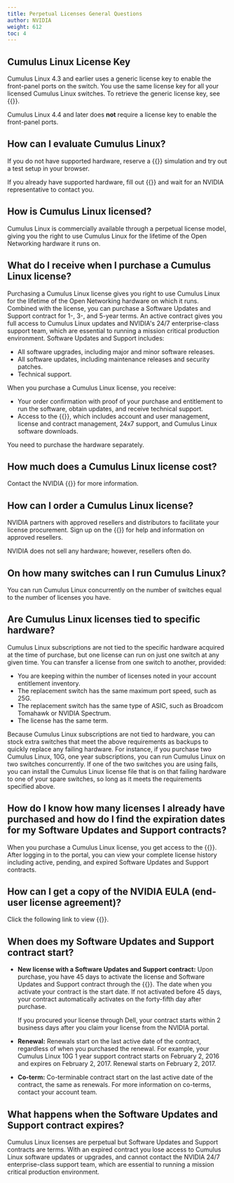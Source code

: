 ```yaml
---
title: Perpetual Licenses General Questions
author: NVIDIA
weight: 612
toc: 4
---
```

## Cumulus Linux License Key

Cumulus Linux 4.3 and earlier uses a generic license key to enable the front-panel ports on the switch. You use the same license key for all your licensed Cumulus Linux switches. To retrieve the generic license key, see {{<link url="/Cumulus-Linux-License-Key" text="Cumulus Linux License Key">}}.

Cumulus Linux 4.4 and later does **not** require a license key to enable the front-panel ports.

<!-- vale off -->
## How can I evaluate Cumulus Linux?
<!-- vale on -->
If you do not have supported hardware, reserve a {{<exlink url="https://www.nvidia.com/en-us/networking/cumulus-linux-free-trial/" text="Cumulus in the Cloud">}} simulation and try out a test setup in your browser.

If you already have supported hardware, fill out {{<exlink url="https://www.nvidia.com/en-us/contact/sales/" text="this form">}} and wait for an NVIDIA representative to contact you.

## How is Cumulus Linux licensed?

Cumulus Linux is commercially available through a perpetual license model, giving you the right to use Cumulus Linux for the lifetime of the Open Networking hardware it runs on. <!--NVIDIA provides a generic license, which you can download from the {{<exlink url="https://enterprise-support.nvidia.com/s/" text="NVIDIA Enterprise support portal">}}.-->
<!-- vale off -->
## What do I receive when I purchase a Cumulus Linux license?
<!-- vale on -->
Purchasing a Cumulus Linux license gives you right to use Cumulus Linux for the lifetime of the Open Networking hardware on which it runs. Combined with the license, you can purchase a Software Updates and Support contract for 1-, 3-, and 5-year terms. An active contract gives you full access to Cumulus Linux updates and NVIDIA's 24/7 enterprise-class support team, which are essential to running a mission critical production environment. Software Updates and Support includes:

- All software upgrades, including major and minor software releases.
- All software updates, including maintenance releases and security patches.
- Technical support.

When you purchase a Cumulus Linux license, you receive:

- Your order confirmation with proof of your purchase and entitlement to run the software, obtain updates, and receive technical support.
- Access to the {{<exlink url="https://enterprise-support.nvidia.com/s/" text="NVIDIA Enterprise support portal">}}, which includes account and user management, license and contract management, 24x7 support, and Cumulus Linux software downloads.

You need to purchase the hardware separately.

## How much does a Cumulus Linux license cost?

Contact the NVIDIA {{<exlink url="https://www.nvidia.com/en-us/contact/sales/" text="sales team">}} for more information.
<!-- vale off -->
## How can I order a Cumulus Linux license?
<!-- vale on -->
NVIDIA partners with approved resellers and distributors to facilitate your license procurement. Sign up on the {{<exlink url="https://www.nvidia.com/en-us/contact/sales/" text="NVIDIA website">}} for help and information on approved resellers.

NVIDIA does not sell any hardware; however, resellers often do.
<!-- vale off -->
## On how many switches can I run Cumulus Linux?
<!-- vale on -->
You can run Cumulus Linux concurrently on the number of switches equal to the number of licenses you have.

## Are Cumulus Linux licenses tied to specific hardware?

Cumulus Linux subscriptions are not tied to the specific hardware acquired at the time of purchase, but one license can run on just one switch at any given time. You can transfer a license from one switch to another, provided:

- You are keeping within the number of licenses noted in your account entitlement inventory.
- The replacement switch has the same maximum port speed, such as 25G.
- The replacement switch has the same type of ASIC, such as Broadcom Tomahawk or NVIDIA Spectrum.
- The license has the same term.

Because Cumulus Linux subscriptions are not tied to hardware, you can stock extra switches that meet the above requirements as backups to quickly replace any failing hardware. For instance, if you purchase two Cumulus Linux, 10G, one year subscriptions, you can run Cumulus Linux on two switches concurrently. If one of the two switches you are using fails, you can install the Cumulus Linux license file that is on that failing hardware to one of your spare switches, so long as it meets the requirements specified above.
<!-- vale off -->
## How do I know how many licenses I already have purchased and how do I find the expiration dates for my Software Updates and Support contracts?
<!-- vale on -->
When you purchase a Cumulus Linux license, you get access to the {{<exlink url="https://enterprise-support.nvidia.com/s/" text="NVIDIA Enterprise support portal">}}. After logging in to the portal, you can view your complete license history including active, pending, and expired Software Updates and Support contracts.
<!-- vale off -->
## How can I get a copy of the NVIDIA EULA (end-user license agreement)?
<!-- vale on -->
Click the following link to view {{<exlink url="https://docs.nvidia.com/networking-ethernet-software/knowledge-base/Support/Licensing/Cumulus-Linux-EULA/" text="the EULA">}}.
<!-- vale off -->
## When does my Software Updates and Support contract start?
<!-- vale on -->
- **New license with a Software Updates and Support contract:** Upon purchase, you have 45 days to activate the license and Software Updates and Support contract through the {{<exlink url="https://enterprise-support.nvidia.com/s/" text="NVIDIA Enterprise support portal">}}. The date when you activate your contract is the start date. If not activated before 45 days, your contract automatically activates on the forty-fifth day after purchase.

    If you procured your license through Dell, your contract starts within 2 business days after you claim your license from the NVIDIA portal.
- **Renewal:** Renewals start on the last active date of the contract, regardless of when you purchased the renewal. For example, your Cumulus Linux 10G 1 year support contract starts on February 2, 2016 and expires on February 2, 2017. Renewal starts on February 2, 2017.
- **Co-term:** Co-terminable contract start on the last active date of the contract, the same as renewals. For more information on co-terms, contact your account team.

## What happens when the Software Updates and Support contract expires?

Cumulus Linux licenses are perpetual but Software Updates and Support contracts are terms. With an expired contract you lose access to Cumulus Linux software updates or upgrades, and cannot contact the NVIDIA 24/7 enterprise-class support team, which are essential to running a mission critical production environment.
